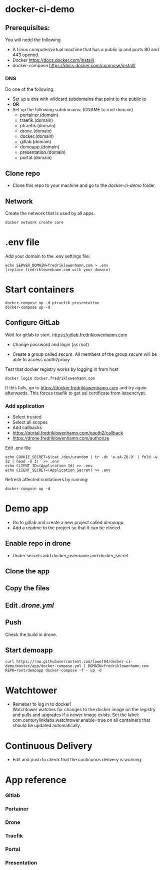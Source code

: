 # docker-ci-demo

## Prerequisites:
You will nedd the following
* A Linux computer/virtual machine that has a public ip and ports 80 and 443 opened.
* Docker https://docs.docker.com/install/
* docker-compose https://docs.docker.com/compose/install/

### DNS
Do one of the following:
* Set up a dns with wildcard subdomains that point to the public ip
* **OR**
* Set up the following subdomains: (CNAME to root domain)
    * portainer.(domain)
    * traefik.(domain)
    * ptraefik.(domain)
    * drone.(domain)
    * docker.(domain)
    * gitlab.(domain)
    * demoapp.(domain)
    * presentation.(domain)
    * portal.(domain)

## Clone repo
* Clone this repo to your machine and go to the *docker-ci-demo* folder.

## Network
Create the network that is used by all apps.
```
docker network create core
```

# .env file
Add your domain to the .env settings file:
```
echo SERVER_DOMAIN=fredriklowenhamn.com > .env
(replace fredriklowenhamn.com with your domain)
```

# Start containers
```
docker-compose up -d ptraefik presentation
docker-compose up -d
```

## Configure GitLab
Wait for gitlab to start. https://gitlab.fredriklowenhamn.com  

* Change password and login (as root)

* Create a group called *secure*. 
All members of the group *secure* will be able to access oauth2proxy

Test that docker registry works by logging in from host
```
docker login docker.fredriklowenhamn.com
```
If this fails, go to https://docker.fredriklowenhamn.com and try again afterwards. This forces traefik to get ssl certificate from letsencrypt.

### Add application
* Select trusted
* Select all scopes
* Add callbacks
* https://portal.fredriklowenhamn.com/oauth2/callback
* https://drone.fredriklowenhamn.com/authorize

Edit .env file  
```
echo COOKIE_SECRET=$(cat /dev/urandom | tr -dc 'a-zA-Z0-9' | fold -w 32 | head -n 1)  >> .env  
echo CLIENT_ID=(Application Id) >> .env  
echo CLIENT_SECRET=(Application Secret) >> .env 
```

Refresh affected contatiners by running:
```
docker-compose up -d
```

# Demo app
* Go to gitlab and create a new project called *demoapp*  
* Add a readme to the project so that it can be cloned.  

## Enable repo in drone
* Under secrets add docker_username and docker_secret  

## Clone the app

## Copy the files

## Edit *.drone.yml*

## Push

Check the build in drone.

## Start demoapp
```
curl https://raw.githubusercontent.com/lowet84/docker-ci-demo/master/app/docker-compose.yml | DOMAIN=fredriklowenhamn.com REPO=root/demoapp docker-compose -f - up -d
```

# Watchtower
* Remeber to log in to docker!  
Watchtower watches for changes to the docker image on the registry and pulls and upgrades if a newer image exists.
Set the label: com.centurylinklabs.watchtower.enable=true on all containers that should be updated automatically.

# Continuous Delivery
* Edit and push to check that the continuous delivery is working.

# App reference
### Gitlab
### Portainer
### Drone
### Traefik
### Portal
### Presentation
